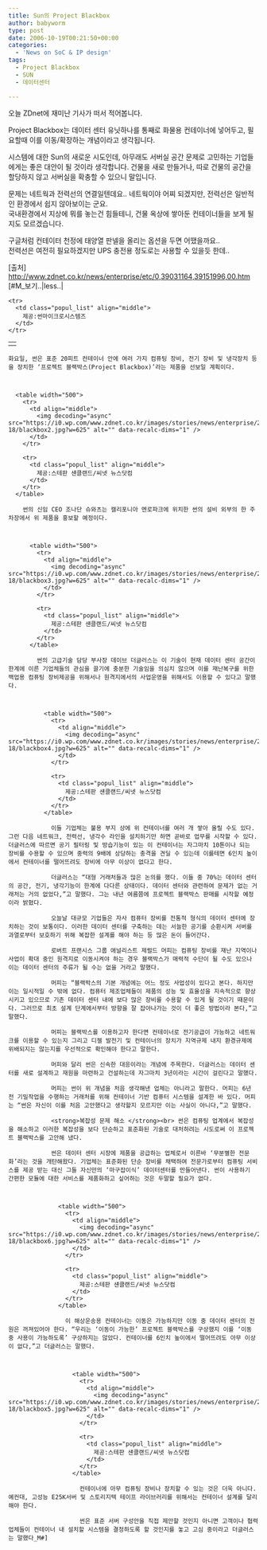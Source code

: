 ```yaml
---
title: Sun의 Project Blackbox
author: babyworm
type: post
date: 2006-10-19T00:21:50+00:00
categories:
  - 'News on SoC & IP design'
tags:
  - Project Blackbox
  - SUN
  - 데이터센터

---
```

오늘 ZDnet에 재미난 기사가 떠서 적어봅니다. 

Project Blackbox는 데이터 센터 유닛하나를 통째로 화물용 컨테이너에 넣어두고, 필요할때 이를 이동/확장하는 개념이라고 생각됩니다. 

시스템에 대한 Sun의 새로운 시도인데, 아무래도 서버실 공간 문제로 고민하는 기업들에게는 좋은 대안이 될 것이라 생각합니다. 건물을 새로 만들거나, 따로 건물의 공간을 할당하지 않고 서버실을 확충할 수 있으니 말입니다. 

문제는 네트웍과 전력선의 연결일텐데요.. 네트웍이야 어찌 되겠지만, 전력선은 일반적인 환경에서 쉽지 않아보이는 군요. <br>
국내환경에서 지상에 뭐를 놓는건 힘들테니, 건물 옥상에 쌓아둔 컨테이너들을 보게 될지도 모르겠습니다. 

구글처럼 컨테이터 천정에 태양열 판넬을 올리는 옵션을 두면 어땠을까요..<br>
전력선은 여전히 필요하겠지만 UPS 충전용 정도로는 사용할 수 있을듯 한데.. 

[출처] <http://www.zdnet.co.kr/news/enterprise/etc/0,39031164,39151996,00.htm><br>
[#M_보기..|less..|

  <table width="500">
    <tr>
      <td align="middle">
        <img decoding="async" src="https://i0.wp.com/www.zdnet.co.kr/images/stories/news/enterprise/2006/10/10-18/blackbox1.jpg?w=625" alt="" data-recalc-dims="1" />
      </td>
    </tr>
    
    <tr>
      <td class="popul_list" align="middle">
        제공:썬마이크로시스템즈
      </td>
    </tr>
  </table>

    화요일, 썬은 표준 20피트 컨테이너 안에 여러 가지 컴퓨팅 장비, 전기 장비 및 냉각장치 등을 장치한 ‘프로젝트 블랙박스(Project Blackbox)’라는 제품을 선보일 계획이다.

    

      <table width="500">
        <tr>
          <td align="middle">
            <img decoding="async" src="https://i0.wp.com/www.zdnet.co.kr/images/stories/news/enterprise/2006/10/10-18/blackbox2.jpg?w=625" alt="" data-recalc-dims="1" />
          </td>
        </tr>
        
        <tr>
          <td class="popul_list" align="middle">
            제공:스테판 섄클랜드/씨넷 뉴스닷컴
          </td>
        </tr>
      </table>

        썬의 신임 CEO 조나단 슈와츠는 캘리포니아 멘로파크에 위치한 썬의 설비 외부의 한 주차장에서 위 제품을 홍보할 예정이다.

        

          <table width="500">
            <tr>
              <td align="middle">
                <img decoding="async" src="https://i0.wp.com/www.zdnet.co.kr/images/stories/news/enterprise/2006/10/10-18/blackbox3.jpg?w=625" alt="" data-recalc-dims="1" />
              </td>
            </tr>
            
            <tr>
              <td class="popul_list" align="middle">
                제공:스테판 섄클랜드/씨넷 뉴스닷컴
              </td>
            </tr>
          </table>

            썬의 고급기술 담당 부사장 데이브 더글러스는 이 기술이 현재 데이터 센터 공간이 한계에 이른 기업체들의 관심을 끌기에 충분한 기술임을 의심치 않으며 이를 재난복구를 위한 백업용 컴퓨팅 장비제공을 위해서나 원격지에서의 사업운영을 위해서도 이용할 수 있다고 말했다.

            

              <table width="500">
                <tr>
                  <td align="middle">
                    <img decoding="async" src="https://i0.wp.com/www.zdnet.co.kr/images/stories/news/enterprise/2006/10/10-18/blackbox4.jpg?w=625" alt="" data-recalc-dims="1" />
                  </td>
                </tr>
                
                <tr>
                  <td class="popul_list" align="middle">
                    제공:스테판 섄클랜드/씨넷 뉴스닷컴
                  </td>
                </tr>
              </table>

                이들 기업체는 불용 부지 상에 위 컨테이너를 여러 개 쌓아 올릴 수도 있다. 그런 다음 네트워크, 전력선, 냉각수 라인을 설치하기만 하면 곧바로 업무를 시작할 수 있다. 더글러스에 따르면 공기 필터링 및 방습기능이 있는 이 컨테이너는 자그마치 10톤이나 되는 장비를 수용할 수 있으며 중력의 9배에 상당하는 충격을 견딜 수 있는데 이를테면 6인치 높이에서 컨테이너를 떨어뜨려도 장비에 아무 이상이 없다고 한다.

                더글러스는 “대형 거래처들과 많은 논의를 했다. 이들 중 70%는 데이터 센터의 공간, 전기, 냉각기능이 한계에 다다른 상태이다. 데이터 센터와 관련하여 문제가 없는 거래처는 거의 없었다,”고 말했다. 그는 내년 여름쯤에 프로젝트 블랙박스 판매를 시작할 예정이라 밝혔다.

                오늘날 대규모 기업들은 자사 컴퓨터 장비를 전통적 형식의 데이터 센터에 장치하는 것이 보통이다. 이러한 데이터 센터를 구축하는 데는 서늘한 공기를 순환시켜 서버를 과열로부터 보호하기 위해 복잡한 설계를 해야 하는 등 많은 돈이 들어간다.

                로버트 프랜시스 그룹 애널리스트 제럴드 머피는 컴퓨팅 장비를 재난 지역이나 사업이 확대 중인 원격지로 이동시켜야 하는 경우 블랙박스가 매력적 수단이 될 수도 있으나 이는 데이터 센터의 주류가 될 수는 없을 거라고 말했다.

                머피는 “블랙박스의 기본 개념에는 어느 정도 사업성이 있다고 본다. 하지만 이는 일시적일 수 밖에 없다. 컴퓨터 제조업체들이 제품의 성능 및 효율성을 지속적으로 향상시키고 있으므로 기존 데이터 센터 내에 보다 많은 장비를 수용할 수 있게 될 것이기 때문이다. 그러므로 최초 설계 단계에서부터 방향을 잘 잡아나가는 것이 더 좋은 방법이라 본다,”고 말했다.

                머피는 블랙박스를 이용하고자 한다면 컨테이너로 전기공급이 가능하고 네트워크를 이용할 수 있는지 그리고 디젤 발전기 및 컨테이너의 장치가 지역규제 내지 환경규제에 위배되지는 않는지를 우선적으로 확인해야 한다고 말한다.

                머피와 달리 썬은 신속한 대응이라는 개념에 주목한다. 더글러스는 데이터 센터를 새로 설계하고 재원을 마련하고 건설하는데 자그마치 3년이라는 시간이 걸린다고 말했다.

                머피는 썬이 위 개념을 처음 생각해낸 업체는 아니라고 말한다. 머피는 6년 전 기밀작업을 수행하는 거래처를 위해 컨테이너 기반 컴퓨터 시스템을 설계한 바 있다. 머피는 “썬은 자신이 이를 처음 고안했다고 생각할지 모르지만 이는 사실이 아니다,”고 말했다.

                <strong>복잡성 문제 해소 </strong><br> 썬은 컴퓨팅 업계에서 복잡성을 해소하고 이러한 복잡성을 보다 단순하고 표준화된 기술로 대처하려는 시도로써 이 프로젝트 블랙박스를 고안해 냈다.

                썬은 데이터 센터 시장에 제품을 공급하는 업체로서 이른바 ‘무분별한 전문화’라는 것을 개탄해왔다. 기업체는 표준화된 단순 장비를 채택하여 전문가로부터 컴퓨팅 서비스를 제공 받는 대신 그들 자신만의 ‘마구잡이식’ 데이터센터를 만들어낸다. 썬이 사용하기 간편한 모듈에 대한 서비스를 제품화하고 싶어하는 것은 두말할 필요가 없다.

                

                  <table width="500">
                    <tr>
                      <td align="middle">
                        <img decoding="async" src="https://i0.wp.com/www.zdnet.co.kr/images/stories/news/enterprise/2006/10/10-18/blackbox6.jpg?w=625" alt="" data-recalc-dims="1" />
                      </td>
                    </tr>
                    
                    <tr>
                      <td class="popul_list" align="middle">
                        제공:스테판 섄클랜드/씨넷 뉴스닷컴
                      </td>
                    </tr>
                  </table>

                    이 해상운송용 컨테이너는 이동은 가능하지만 이동 중 데이터 센터의 전원은 꺼져있어야 한다. “우리는 ‘이동이 가능한’ 프로젝트 블랙박스를 구상했지 이를 ‘이동 중 사용이 가능하도록’ 구상하지는 않았다. 컨테이너를 6인치 높이에서 떨어뜨려도 아무 이상이 없다,”고 더글러스는 말했다.

                    

                      <table width="500">
                        <tr>
                          <td align="middle">
                            <img decoding="async" src="https://i0.wp.com/www.zdnet.co.kr/images/stories/news/enterprise/2006/10/10-18/blackbox5.jpg?w=625" alt="" data-recalc-dims="1" />
                          </td>
                        </tr>
                        
                        <tr>
                          <td class="popul_list" align="middle">
                            제공:스테판 섄클랜드/씨넷 뉴스닷컴
                          </td>
                        </tr>
                      </table>

                        컨테이너에 아무 컴퓨팅 장비나 장치할 수 있는 것은 더욱 아니다. 예컨대, 고성능 E25K서버 및 스토리지텍 테이프 라이브러리를 위해서는 컨테이너 설계를 달리해야 한다.

                        썬은 표준 서버 구성안을 직접 제안할 것인지 아니면 고객이나 협력업체들이 컨테이너 내 설치할 시스템을 결정하도록 할 것인지를 놓고 고심 중이라고 더글러스는 말했다_M#]
